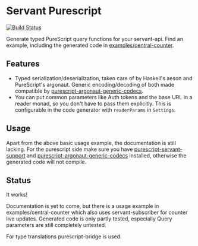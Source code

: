 Servant Purescript
==================

[![Build Status](https://travis-ci.org/eskimor/servant-purescript.svg?branch=master)](https://travis-ci.org/eskimor/servant-purescript)

Generate typed PureScript query functions for your servant-api. Find an example, including
the generated code in [examples/central-counter](https://github.com/eskimor/servant-purescript/tree/master/examples/central-counter).

## Features

 - Typed serialization/deserialization, taken care of by Haskell's aeson and PureScript's argonaut.
   Generic encoding/decoding of both made compatible by 
   [purescript-argonaut-generic-codecs](https://github.com/eskimor/purescript-argonaut-generic-codecs/blob/purescript-argonaut-generic-codec/src/Data/Argonaut/Generic/Aeson.purs).
 - You can put common parameters like Auth tokens and the base URL in a reader monad, so you don't
   have to pass them explicitly. This is configurable in the code generator with `readerParams` in `Settings`.
   
## Usage

Apart from the above basic usage example, the documentation is still lacking. For
the purescript side make sure you have
[purescript-servant-support](https://github.com/eskimor/purescript-servant-support)
and
[purescript-argonaut-generic-codecs](https://github.com/eskimor/purescript-argonaut-generic-codecs)
installed, otherwise the generated code will not compile.

## Status

It works!

Documentation is yet to come, but there is a usage example in
examples/central-counter which also uses servant-subscriber for counter
live updates. Generated code is only partly tested, especially Query parameters
are still completely untested.

For type translations purescript-bridge is used.
